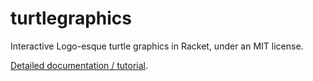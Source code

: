 turtlegraphics
==============

Interactive Logo-esque turtle graphics in Racket, under an MIT license.

[Detailed documentation / tutorial](http://htmlpreview.github.com/?https://github.com/danprager/turtlegraphics/blob/master/turtle-graphics.html).
